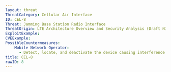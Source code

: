 ```yaml
---
layout: threat
ThreatCategory: Cellular Air Interface
ID: CEL-8
Threat: Jamming Base Station Radio Interface
ThreatOrigin: LTE Architecture Overview and Security Analysis (Draft NISTIR 8071) [^166]
ExploitExample:
CVEExample:
PossibleCountermeasures:
    Mobile Network Operator:
      - Detect, locate, and deactivate the device causing interference with the base station radio interface.
title: CEL-8
rawID: 8
---
```


